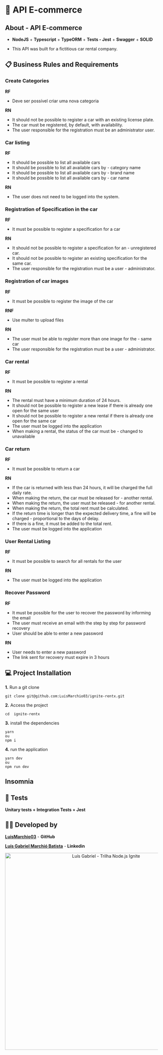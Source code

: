 # 🚀 API E-commerce

## About - API E-commerce

- **NodeJS** + **Typescript** + **TypeORM** + **Tests - Jest** + **Swagger** + **SOLID**

- This API was built for a fictitious car rental company.

## 📋 Business Rules and Requirements

### Create Categories

**RF**

- Deve ser possível criar uma nova categoria

**RN**

- It should not be possible to register a car with an existing license plate.
- The car must be registered, by default, with availability.
- The user responsible for the registration must be an administrator user.

### Car listing

**RF**

- It should be possible to list all available cars
- It should be possible to list all available cars by - category name
- It should be possible to list all available cars by - brand name
- It should be possible to list all available cars by - car name

**RN**

- The user does not need to be logged into the system.

### Registration of Specification in the car

**RF**

- It must be possible to register a specification for a car

**RN**

- It should not be possible to register a specification for an - unregistered car.
- It should not be possible to register an existing specification for the same car.
- The user responsible for the registration must be a user - administrator.

### Registration of car images

**RF**

- It must be possible to register the image of the car

**RNF**

- Use multer to upload files

**RN**

- The user must be able to register more than one image for the - same car
- The user responsible for the registration must be a user - administrator.

### Car rental

**RF**

- It must be possible to register a rental

**RN**

- The rental must have a minimum duration of 24 hours.
- It should not be possible to register a new lease if there is already one open for the same user
- It should not be possible to register a new rental if there is already one open for the same car
- The user must be logged into the application
- When making a rental, the status of the car must be - changed to unavailable

### Car return

**RF**

- It must be possible to return a car

**RN**

- If the car is returned with less than 24 hours, it will be charged the full daily rate.
- When making the return, the car must be released for - another rental.
- When making the return, the user must be released - for another rental.
- When making the return, the total rent must be calculated.
- If the return time is longer than the expected delivery time, a fine will be charged - proportional to the days of delay.
- If there is a fine, it must be added to the total rent.
- The user must be logged into the application

### User Rental Listing

**RF**

- It must be possible to search for all rentals for the user

**RN**

- The user must be logged into the application

### Recover Password

**RF**

- It must be possible for the user to recover the password by informing the email
- The user must receive an email with the step by step for password recovery
- User should be able to enter a new password

**RN**

- User needs to enter a new password
- The link sent for recovery must expire in 3 hours

## 💻 Project Installation

**1.** Run a git clone

```
git clone git@github.com:LuisMarchio03/ignite-rentx.git
```

**2.** Access the project

```
cd  ignite-rentx
```

**3.** install the dependencies

```
yarn
ou
npm i
```

**4.** run the application

```
yarn dev
ou
npm run dev
```

## Insomnia

## 🧪 Tests

**Unitary tests + Integration Tests + Jest**

## 👨‍💻 Developed by

[**LuisMarchio03**](https://github.com/LuisMarchio03) - **GitHub**

[**Luís Gabriel Marchió Batista**](https://www.linkedin.com/in/lu%C3%ADs-gabriel-marchi%C3%B3-batista-a0aa64206/) - **Linkedin**

<p align="center">
  <img src=".github/ignite-nodejs.png" width="650" title="Luís Gabriel - Trilha Node.js Ignite">
</p>
